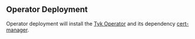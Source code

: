 ## Operator Deployment
Operator deployment will install the [Tyk Operator](https://github.com/TykTechnologies/tyk-operator) and its dependency [cert-manager](https://github.com/jetstack/cert-manager).
